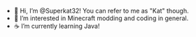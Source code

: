 - 👋 Hi, I’m @Superkat32! You can refer to me as "Kat" though.
- 👀 I’m interested in Minecraft modding and coding in general.
- ☕ I’m currently learning Java!

<!---
Superkat32/Superkat32 is a ✨ special ✨ repository because its `README.md` (this file) appears on your GitHub profile.
You can click the Preview link to take a look at your changes.
--->
